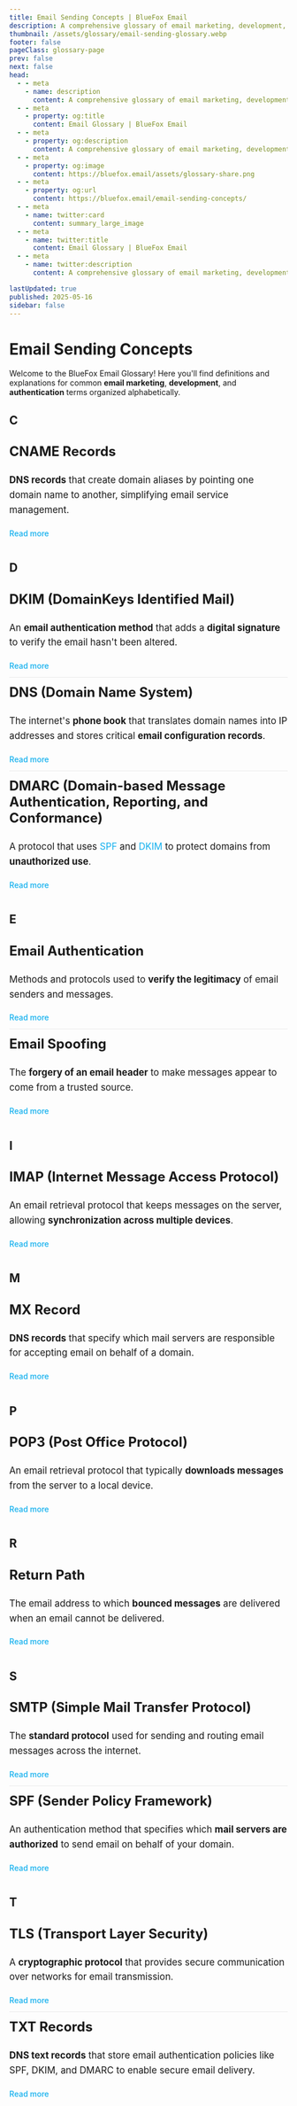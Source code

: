 ```yaml
---
title: Email Sending Concepts | BlueFox Email
description: A comprehensive glossary of email marketing, development, and authentication terms.
thumbnail: /assets/glossary/email-sending-glossary.webp
footer: false
pageClass: glossary-page
prev: false
next: false
head:
  - - meta
    - name: description
      content: A comprehensive glossary of email marketing, development, and authentication terms.
  - - meta
    - property: og:title
      content: Email Glossary | BlueFox Email
  - - meta
    - property: og:description
      content: A comprehensive glossary of email marketing, development, and authentication terms.
  - - meta
    - property: og:image
      content: https://bluefox.email/assets/glossary-share.png
  - - meta
    - property: og:url
      content: https://bluefox.email/email-sending-concepts/
  - - meta
    - name: twitter:card
      content: summary_large_image
  - - meta
    - name: twitter:title
      content: Email Glossary | BlueFox Email
  - - meta
    - name: twitter:description
      content: A comprehensive glossary of email marketing, development, and authentication terms.

lastUpdated: true
published: 2025-05-16
sidebar: false
---
```


# Email Sending Concepts

Welcome to the BlueFox Email Glossary! Here you'll find definitions and explanations for common <strong>email marketing</strong>, <strong>development</strong>, and <strong>authentication</strong> terms organized alphabetically.

## <a id="section-c"></a>C

<div class="glossary-item">
  <h3><a href="/email-sending-concepts/cname-record">CNAME Records</a></h3>
  <p><strong>DNS records</strong> that create domain aliases by pointing one domain name to another, simplifying email service management.</p>
  <a href="/email-sending-concepts/cname-record" class="read-more">Read more</a>
</div>

## <a id="section-d"></a>D

<div class="glossary-item">
  <h3><a href="/email-sending-concepts/dkim">DKIM (DomainKeys Identified Mail)</a></h3>
  <p>An <strong>email authentication method</strong> that adds a <strong>digital signature</strong> to verify the email hasn't been altered.</p>
  <a href="/email-sending-concepts/dkim" class="read-more">Read more</a>
</div>

<div class="glossary-item">
  <h3><a href="/email-sending-concepts/dns">DNS (Domain Name System)</a></h3>
  <p>The internet's <strong>phone book</strong> that translates domain names into IP addresses and stores critical <strong>email configuration records</strong>.</p>
  <a href="/email-sending-concepts/dns" class="read-more">Read more</a>
</div>

<div class="glossary-item">
  <h3><a href="/email-sending-concepts/dmarc">DMARC (Domain-based Message Authentication, Reporting, and Conformance)</a></h3>
  <p>A protocol that uses <a href="/email-sending-concepts/spf">SPF</a> and <a href="/email-sending-concepts/dkim">DKIM</a> to protect domains from <strong>unauthorized use</strong>.</p>
  <a href="/email-sending-concepts/dmarc" class="read-more">Read more</a>
</div>

## <a id="section-e"></a>E

<div class="glossary-item">
  <h3><a href="/email-sending-concepts/email-authentication">Email Authentication</a></h3>
  <p>Methods and protocols used to <strong>verify the legitimacy</strong> of email senders and messages.</p>
  <a href="/email-sending-concepts/email-authentication" class="read-more">Read more</a>
</div>

<div class="glossary-item">
  <h3><a href="/email-sending-concepts/email-spoofing">Email Spoofing</a></h3>
  <p>The <strong>forgery of an email header</strong> to make messages appear to come from a trusted source.</p>
  <a href="/email-sending-concepts/email-spoofing" class="read-more">Read more</a>
</div>

## <a id="section-i"></a>I

<div class="glossary-item">
  <h3><a href="/email-sending-concepts/imap">IMAP (Internet Message Access Protocol)</a></h3>
  <p>An email retrieval protocol that keeps messages on the server, allowing <strong>synchronization across multiple devices</strong>.</p>
  <a href="/email-sending-concepts/imap" class="read-more">Read more</a>
</div>

## <a id="section-m"></a>M

<div class="glossary-item">
  <h3><a href="/email-sending-concepts/mx-record">MX Record</a></h3>
  <p><strong>DNS records</strong> that specify which mail servers are responsible for accepting email on behalf of a domain.</p>
  <a href="/email-sending-concepts/mx-record" class="read-more">Read more</a>
</div>

## <a id="section-p"></a>P

<div class="glossary-item">
  <h3><a href="/email-sending-concepts/pop3">POP3 (Post Office Protocol)</a></h3>
  <p>An email retrieval protocol that typically <strong>downloads messages</strong> from the server to a local device.</p>
  <a href="/email-sending-concepts/pop3" class="read-more">Read more</a>
</div>

## <a id="section-r"></a>R

<div class="glossary-item">
  <h3><a href="/email-sending-concepts/return-path">Return Path</a></h3>
  <p>The email address to which <strong>bounced messages</strong> are delivered when an email cannot be delivered.</p>
  <a href="/email-sending-concepts/return-path" class="read-more">Read more</a>
</div>

## <a id="section-s"></a>S

<div class="glossary-item">
  <h3><a href="/email-sending-concepts/smtp">SMTP (Simple Mail Transfer Protocol)</a></h3>
  <p>The <strong>standard protocol</strong> used for sending and routing email messages across the internet.</p>
  <a href="/email-sending-concepts/smtp" class="read-more">Read more</a>
</div>

<div class="glossary-item">
  <h3><a href="/email-sending-concepts/spf">SPF (Sender Policy Framework)</a></h3>
  <p>An authentication method that specifies which <strong>mail servers are authorized</strong> to send email on behalf of your domain.</p>
  <a href="/email-sending-concepts/spf" class="read-more">Read more</a>
</div>

## <a id="section-t"></a>T

<div class="glossary-item">
  <h3><a href="/email-sending-concepts/tls">TLS (Transport Layer Security)</a></h3>
  <p>A <strong>cryptographic protocol</strong> that provides secure communication over networks for email transmission.</p>
  <a href="/email-sending-concepts/tls" class="read-more">Read more</a>
</div>

<div class="glossary-item">
  <h3><a href="/email-sending-concepts/txt-record">TXT Records</a></h3>
  <p><strong>DNS text records</strong> that store email authentication policies like SPF, DKIM, and DMARC to enable secure email delivery.</p>
  <a href="/email-sending-concepts/txt-record" class="read-more">Read more</a>
</div>

<style>
.glossary-nav {
  display: flex;
  flex-wrap: wrap;
  gap: 12px;
  margin: 30px 0;
  padding: 15px;
  background-color: #f8f9fa;
  border-radius: 8px;
}

.dark .glossary-nav {
  background-color: #252529;
}

.glossary-nav a {
  display: inline-block;
  width: 36px;
  height: 36px;
  line-height: 36px;
  text-align: center;
  font-weight: bold;
  border-radius: 50%;
  background-color: white;
  color: #13B0EE;
  text-decoration: none;
  transition: all 0.3s cubic-bezier(0.25, 0.8, 0.25, 1);
  position: relative;
  overflow: hidden;
  box-shadow: 0 1px 3px rgba(0,0,0,0.1);
}

.dark .glossary-nav a {
  background-color: #3a3a3a;
  box-shadow: 0 1px 3px rgba(0,0,0,0.2);
}

.glossary-nav a:hover {
  background-color: #13B0EE;
  color: white;
  transform: scale(1.1) translateY(-2px);
  box-shadow: 0 4px 8px rgba(19, 176, 238, 0.3);
}

.glossary-nav a:active {
  transform: scale(0.95);
  box-shadow: 0 2px 4px rgba(19, 176, 238, 0.2);
  transition: all 0.1s ease;
}

.glossary-nav a::after {
  content: '';
  position: absolute;
  top: 50%;
  left: 50%;
  width: 120%;
  height: 120%;
  background: radial-gradient(circle, rgba(255,255,255,0.7) 0%, transparent 70%);
  opacity: 0;
  transform: translate(-50%, -50%) scale(0);
  transition: transform 0.6s, opacity 0.6s;
  pointer-events: none;
}

.glossary-nav a:active::after {
  opacity: 1;
  transform: translate(-50%, -50%) scale(1);
  transition: transform 0.1s, opacity 0.1s;
}

h2:target {
  animation: highlight-section 1.5s ease;
}

@keyframes highlight-section {
  0% {
    background-color: rgba(19, 176, 238, 0.1);
  }
  100% {
    background-color: transparent;
  }
}


h2[id^="section-"] {
  margin-top: 2.5rem;
  margin-bottom: 1rem;
  border: none;
  padding-top: 0.5rem;

}

.glossary-item {
  padding: 12px 0;
  border: none; 
  transition: transform 0.2s ease;
}

.glossary-item + .glossary-item {
  border-top: 1px solid #eaeaea;
}

.dark .glossary-item + .glossary-item {
  border-top: 1px solid #2d3748;
}

.page-nav, .on-this-page {
  display: none;
}

.glossary-item h3 {
  margin-top: 0;
  font-size: 1.5rem;
}

.glossary-item h3 a {
  color: inherit;
  text-decoration: none;
}

.glossary-item h3 a:hover {
  color: #13B0EE;
}

.glossary-item p {
  margin: 12px 0;
  font-size: 1.05rem;
  line-height: 1.6;
}

.glossary-item p a {
  color: #13B0EE;
  text-decoration: none;
  transition: all 0.2s ease;
}

.glossary-item p a:hover {
  text-decoration: underline;
  opacity: 0.9;
}

.read-more {
  display: inline-block;
  color: #13B0EE !important;
  font-weight: 500;
  text-decoration: none;
  margin-top: 8px;
  transition: all 0.2s ease;
}

.read-more:hover {
  text-decoration: underline;
  opacity: 0.9;
}
</style>
